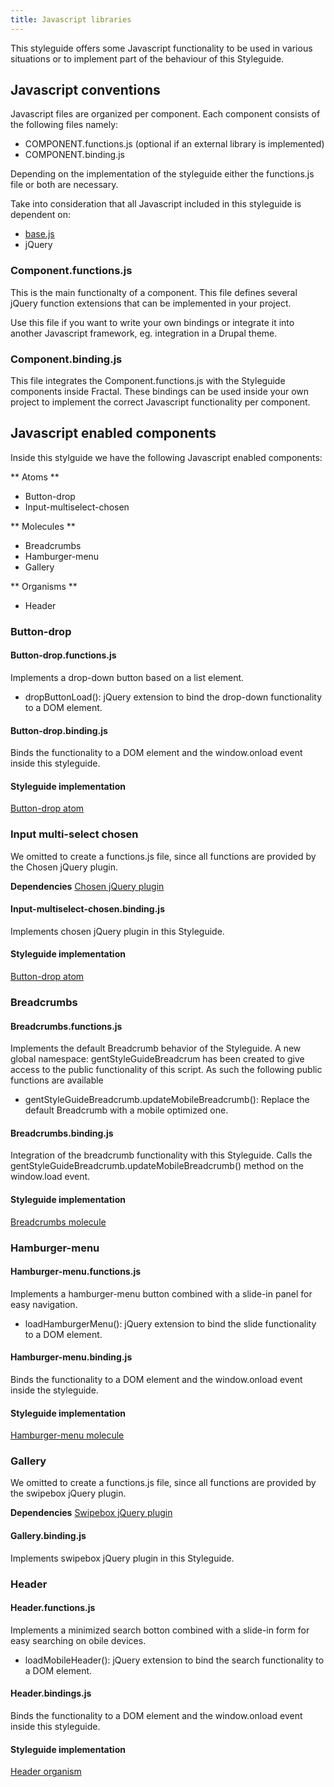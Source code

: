 ```yaml
---
title: Javascript libraries
---
```


This styleguide offers some Javascript functionality to
be used in various situations or to implement part of
the behaviour of this Styleguide.

## Javascript conventions
Javascript files are organized per component. Each component consists of
the following files namely:

* COMPONENT.functions.js (optional if an external library is implemented)
* COMPONENT.binding.js

Depending on the implementation of the styleguide either the functions.js
file or both are necessary.

Take into consideration that all Javascript included in this styleguide is
dependent on:

* [base.js](/docs/base.js)
* jQuery

### Component.functions.js
This is the main functionalty of a component. This file defines several jQuery
function extensions that can be implemented in your project.

Use this file if you want to write your own bindings or integrate it into
another Javascript framework, eg. integration in a Drupal theme.

### Component.binding.js
This file integrates the Component.functions.js with the Styleguide components
inside Fractal. These bindings can be used inside your own project to implement
the correct Javascript functionality per component.

## Javascript enabled components
Inside this stylguide we have the following Javascript enabled components:

** Atoms **
* Button-drop
* Input-multiselect-chosen

** Molecules **
* Breadcrumbs
* Hamburger-menu
* Gallery

** Organisms **
* Header

### Button-drop
#### Button-drop.functions.js
Implements a drop-down button based on a list element.

* dropButtonLoad(): jQuery extension to bind the drop-down functionality to a
DOM element.

#### Button-drop.binding.js
Binds the functionality to a DOM element and the window.onload event
inside this styleguide.

#### Styleguide implementation
[Button-drop atom](../../components/detail/button-drop)

### Input multi-select chosen
We omitted to create a functions.js file, since all functions are provided
by the Chosen jQuery plugin.

**Dependencies**
[Chosen jQuery plugin](https://github.com/harvesthq/chosen)

#### Input-multiselect-chosen.binding.js
Implements chosen jQuery plugin in this Styleguide.

#### Styleguide implementation
[Button-drop atom](../../components/detail/input-multiselect-chosen)

### Breadcrumbs
#### Breadcrumbs.functions.js
Implements the default Breadcrumb behavior of the Styleguide. A new global
namespace: gentStyleGuideBreadcrum has been created to give access to the
public functionality of this script. As such the following public functions are
available

* gentStyleGuideBreadcrumb.updateMobileBreadcrumb(): Replace the default Breadcrumb
with a mobile optimized one.

#### Breadcrumbs.binding.js
Integration of the breadcrumb functionality with this Styleguide. Calls the
gentStyleGuideBreadcrumb.updateMobileBreadcrumb() method on the window.load
event.

#### Styleguide implementation
[Breadcrumbs molecule](../../components/detail/breadcrumbs)

### Hamburger-menu
#### Hamburger-menu.functions.js
Implements a hamburger-menu button combined with a slide-in panel for easy navigation.

* loadHamburgerMenu(): jQuery extension to bind the slide functionality to a
DOM element.

#### Hamburger-menu.binding.js
Binds the functionality to a DOM element and the window.onload event
 inside the styleguide.

#### Styleguide implementation
[Hamburger-menu molecule](../../components/detail/hamburger-menu)

### Gallery
We omitted to create a functions.js file, since all functions are provided
by the swipebox jQuery plugin.

**Dependencies**
[Swipebox jQuery plugin](http://brutaldesign.github.io/swipebox/)

#### Gallery.binding.js
Implements swipebox jQuery plugin in this Styleguide.

### Header
#### Header.functions.js
Implements a minimized search botton combined with a slide-in form for easy searching on obile devices.

* loadMobileHeader(): jQuery extension to bind the search functionality to a
DOM element.

#### Header.bindings.js
Binds the functionality to a DOM element and the window.onload event
 inside this styleguide.

#### Styleguide implementation
[Header organism](../../components/detail/hamburger-menu)
